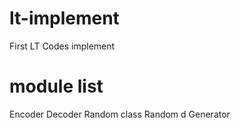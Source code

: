 # lt-implement
First LT Codes implement

# module list
Encoder
Decoder
Random class
Random d Generator
